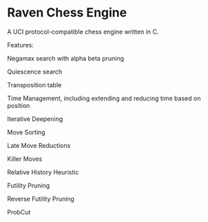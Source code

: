 # Raven Chess Engine

A UCI protocol-compatible chess engine written in C.

Features:

Negamax search with alpha beta pruning

Quiescence search

Transposition table

Time Management, including extending and reducing time based on position

Iterative Deepening

Move Sorting

Late Move Reductions

Killer Moves

Relative History Heuristic

Futility Pruning

Reverse Futility Pruning

ProbCut

